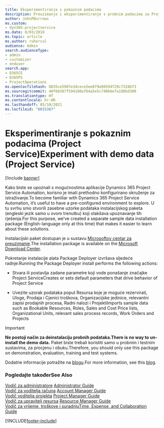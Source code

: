 ```yaml
---
title: Eksperimentiranje s pokaznim podacima
description: Preuzimanje i eksperimentiranje s probnim podacima za Project Service Automation.
author: JohnPBurrows
ms.custom:
- dyn365-projectservice
ms.date: 8/03/2018
ms.topic: article
ms.author: ruhercul
audience: Admin
search.audienceType:
- admin
- customizer
- enduser
search.app:
- D365CE
- D365PS
- ProjectOperations
ms.openlocfilehash: 8835ce5907e3dcece5ee6f9a98594f29cf328bf3
ms.sourcegitcommit: 40f68387f594180af64a5e5c748b6efa188bd300
ms.translationtype: HT
ms.contentlocale: hr-HR
ms.lasthandoff: 05/10/2021
ms.locfileid: "6015367"
---
```

# <a name="experiment-with-demo-data-project-service"></a><span data-ttu-id="6fe8c-103">Eksperimentiranje s pokaznim podacima (Project Service)</span><span class="sxs-lookup"><span data-stu-id="6fe8c-103">Experiment with demo data (Project Service)</span></span>

[!include [banner](../includes/psa-now-project-operations.md)]

<span data-ttu-id="6fe8c-104">Kako biste se upoznali s mogućnostima aplikacije Dynamics 365 Project Service Automation, korisno je imati prethodno konfigurirano okruženje za istraživanje.</span><span class="sxs-lookup"><span data-stu-id="6fe8c-104">To become familiar with Dynamics 365 Project Service Automation, it’s useful to have a pre-configured environment to explore.</span></span> <span data-ttu-id="6fe8c-105">U tu svrhu smo stvorili zasebne uzorke podataka instalacijskog paketa (engleski jezik samo u ovom trenutku) koji olakšava upoznavanje tih rješenja.</span><span class="sxs-lookup"><span data-stu-id="6fe8c-105">For this purpose, we’ve created a separate sample data installation package (English-language only at this time) that makes it easier to learn about these solutions.</span></span> 

<span data-ttu-id="6fe8c-106">Instalacijski paket dostupan je u sustavu [Microsoftov centar za preuzimanje](https://go.microsoft.com/fwlink/?linkid=859966).</span><span class="sxs-lookup"><span data-stu-id="6fe8c-106">The installation package is available on the [Microsoft Download Center](https://go.microsoft.com/fwlink/?linkid=859966).</span></span>  

<span data-ttu-id="6fe8c-107">Pokretanje instalacije alata Package Deployer izvršava sljedeće radnje:</span><span class="sxs-lookup"><span data-stu-id="6fe8c-107">Running the Package Deployer install performs the following actions:</span></span> 
  
-   <span data-ttu-id="6fe8c-108">Stvara ili postavlja zadane parametre koji vode ponašanje značajke Project Service</span><span class="sxs-lookup"><span data-stu-id="6fe8c-108">Creates or sets default parameters that drive behavior of Project Service</span></span>  
  
-   <span data-ttu-id="6fe8c-109">Uvezite uzorak podataka poput Resursa koje je moguće rezervirati, Uloge, Prodaja i Cjenici troškova, Organizacijske jedinice, relevantni zapisi prodajnih procesa, Radni nalozi i Projekti</span><span class="sxs-lookup"><span data-stu-id="6fe8c-109">Imports sample data such as Bookable Resources, Roles, Sales and Cost Price lists, Organizational Units, relevant sales process records, Work Orders and Projects</span></span>    
  
> [!IMPORTANT]
> <span data-ttu-id="6fe8c-110">**Ne postoji način za deinstalaciju probnih podataka.**</span><span class="sxs-lookup"><span data-stu-id="6fe8c-110">**There is no way to un-install the demo data.**</span></span> <span data-ttu-id="6fe8c-111">Paket biste trebali koristiti samo u probnim i testnim sustavima, za procjenu i obuku.</span><span class="sxs-lookup"><span data-stu-id="6fe8c-111">Therefore, you should only use this package on demonstration, evaluation, training and test systems.</span></span>

<span data-ttu-id="6fe8c-112">Dodatne informacije potražite na [blogu](https://blogs.msdn.microsoft.com/crm/2017/10/24/microsoft-dynamics-365-for-field-service-and-project-service-automation-sample-data).</span><span class="sxs-lookup"><span data-stu-id="6fe8c-112">For more information, see this [blog](https://blogs.msdn.microsoft.com/crm/2017/10/24/microsoft-dynamics-365-for-field-service-and-project-service-automation-sample-data).</span></span>





  
### <a name="see-also"></a><span data-ttu-id="6fe8c-113">Pogledajte također</span><span class="sxs-lookup"><span data-stu-id="6fe8c-113">See Also</span></span>  
 <span data-ttu-id="6fe8c-114">[Vodič za administratore](../psa/admin-guide.md) </span><span class="sxs-lookup"><span data-stu-id="6fe8c-114">[Administrator Guide](../psa/admin-guide.md) </span></span>  
 <span data-ttu-id="6fe8c-115">[Vodič za voditelja računa](../psa/account-manager-guide.md) </span><span class="sxs-lookup"><span data-stu-id="6fe8c-115">[Account Manager Guide](../psa/account-manager-guide.md) </span></span>  
 <span data-ttu-id="6fe8c-116">[Vodič voditelja projekta](../psa/project-manager-guide.md) </span><span class="sxs-lookup"><span data-stu-id="6fe8c-116">[Project Manager Guide](../psa/project-manager-guide.md) </span></span>  
 <span data-ttu-id="6fe8c-117">[Vodič za upravitelj resursa](../psa/resource-manager-guide.md) </span><span class="sxs-lookup"><span data-stu-id="6fe8c-117">[Resource Manager Guide](../psa/resource-manager-guide.md) </span></span>  
 [<span data-ttu-id="6fe8c-118">Vodič za vrijeme, troškove i suradnju</span><span class="sxs-lookup"><span data-stu-id="6fe8c-118">Time, Expense, and Collaboration Guide</span></span>](../psa/time-expense-collaboration-guide.md)


[!INCLUDE[footer-include](../includes/footer-banner.md)]